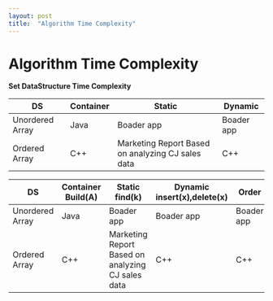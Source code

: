 ```yaml
---
layout: post
title:  "Algorithm Time Complexity"
---
```


# Algorithm Time Complexity 

**Set DataStructure Time Complexity** <br/>

DS            | Container            | Static | Dynamic
-------------------|------------------|-----------------------------|-----------------------------
Unordered Array | Java             | Boader app  | Boader app
Ordered Array | C++ | Marketing Report Based on analyzing CJ sales data | C++ 

DS            | Container Build(A)     | Static find(k) | Dynamic insert(x),delete(x) | Order
-------------------|------------------|-----------------------------|-----------------------------|-----------------------------
Unordered Array | Java             | Boader app  | Boader app | Boader app
Ordered Array | C++ | Marketing Report Based on analyzing CJ sales data | C++ | C++
